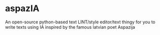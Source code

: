 # aspazIA
An open-source python-based text LINT/style editor/text thingy for you to write texts using IA inspired by the famous latvian poet Aspazija
